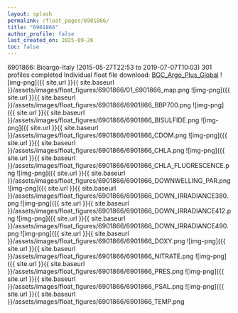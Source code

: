 ```yaml
---
layout: splash
permalink: /float_pages/6901866/
title: "6901866"
author_profile: false
last_created_on: 2025-09-26
toc: false
---
```

 
6901866: Bioargo-Italy (2015-05-27T22:53 to 2019-07-07T10:03)
301 profiles completed
Individual float file download: [BGC_Argo_Plus_Global](https://ftp.soest.hawaii.edu/bgc_argo_plus/Individual_Floats/outliers_removed/6901866_Sprof_processed.nc)
![img-png]({{ site.url }}{{ site.baseurl }}/assets/images/float_figures/6901866/01_6901866_map.png
![img-png]({{ site.url }}{{ site.baseurl }}/assets/images/float_figures/6901866/6901866_BBP700.png
![img-png]({{ site.url }}{{ site.baseurl }}/assets/images/float_figures/6901866/6901866_BISULFIDE.png
![img-png]({{ site.url }}{{ site.baseurl }}/assets/images/float_figures/6901866/6901866_CDOM.png
![img-png]({{ site.url }}{{ site.baseurl }}/assets/images/float_figures/6901866/6901866_CHLA.png
![img-png]({{ site.url }}{{ site.baseurl }}/assets/images/float_figures/6901866/6901866_CHLA_FLUORESCENCE.png
![img-png]({{ site.url }}{{ site.baseurl }}/assets/images/float_figures/6901866/6901866_DOWNWELLING_PAR.png
![img-png]({{ site.url }}{{ site.baseurl }}/assets/images/float_figures/6901866/6901866_DOWN_IRRADIANCE380.png
![img-png]({{ site.url }}{{ site.baseurl }}/assets/images/float_figures/6901866/6901866_DOWN_IRRADIANCE412.png
![img-png]({{ site.url }}{{ site.baseurl }}/assets/images/float_figures/6901866/6901866_DOWN_IRRADIANCE490.png
![img-png]({{ site.url }}{{ site.baseurl }}/assets/images/float_figures/6901866/6901866_DOXY.png
![img-png]({{ site.url }}{{ site.baseurl }}/assets/images/float_figures/6901866/6901866_NITRATE.png
![img-png]({{ site.url }}{{ site.baseurl }}/assets/images/float_figures/6901866/6901866_PRES.png
![img-png]({{ site.url }}{{ site.baseurl }}/assets/images/float_figures/6901866/6901866_PSAL.png
![img-png]({{ site.url }}{{ site.baseurl }}/assets/images/float_figures/6901866/6901866_TEMP.png
